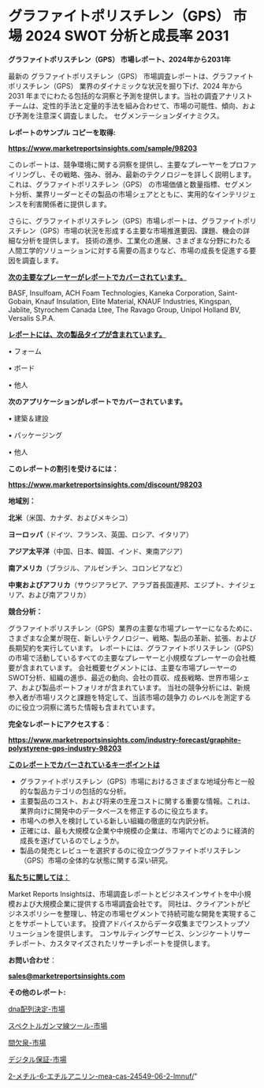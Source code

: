 # グラファイトポリスチレン（GPS） 市場 2024 SWOT 分析と成長率 2031

<strong>グラファイトポリスチレン（GPS） 市場レポート、2024年から2031年</strong>

最新の グラファイトポリスチレン（GPS） 市場調査レポートは、グラファイトポリスチレン（GPS） 業界のダイナミックな状況を掘り下げ、2024 年から 2031 年までにわたる包括的な洞察と予測を提供します。当社の調査アナリスト チームは、定性的手法と定量的手法を組み合わせて、市場の可能性、傾向、および予測を注意深く調査しました。 セグメンテーションダイナミクス。



<strong>レポートのサンプル コピーを取得:</strong> <a href=https://www.marketreportsinsights.com/sample/98203>

<strong><u>https://www.marketreportsinsights.com/sample/98203</u></strong></a>

このレポートは、競争環境に関する洞察を提供し、主要なプレーヤーをプロファイリングし、その戦略、強み、弱み、最新のテクノロジーを詳しく説明します。 これは、グラファイトポリスチレン（GPS） の市場価値と数量指標、セグメント分析、業界リーダーとその製品の市場シェアとともに、実用的なインテリジェンスを利害関係者に提供します。

さらに、グラファイトポリスチレン（GPS）市場レポートは、グラファイトポリスチレン（GPS）市場の状況を形成する主要な市場推進要因、課題、機会の詳細な分析を提供します。 技術の進歩、工業化の進展、さまざまな分野にわたる人間工学的ソリューションに対する需要の高まりなど、市場の成長を促進する要因を調査します。



<strong><u>次の主要なプレーヤーがレポートでカバーされています。</u></strong>

BASF, Insulfoam, ACH Foam Technologies, Kaneka Corporation, Saint-Gobain, Knauf Insulation, Elite Material, KNAUF Industries, Kingspan, Jablite, Styrochem Canada Ltee, The Ravago Group, Unipol Holland BV, Versalis S.P.A.



<strong><u><b>レポートには、次の製品タイプが含まれています。</b></u></strong>

• フォーム

• ボード

• 他人



<strong><b>次のアプリケーションがレポートでカバーされています。</b></strong>

• 建築＆建設

• パッケージング

• 他人



<strong><b>このレポートの割引を受けるには：</b></strong><a href=https://www.marketreportsinsights.com/discount/98203>

<strong><u>https://www.marketreportsinsights.com/discount/98203</u></strong></a>



<strong>地域別：</strong>



<strong>北米</strong>（米国、カナダ、およびメキシコ）



<strong>ヨーロッパ</strong>（ドイツ、フランス、英国、ロシア、イタリア）



<strong>アジア太平洋</strong>（中国、日本、韓国、インド、東南アジア）



<strong>南アメリカ</strong>（ブラジル、アルゼンチン、コロンビアなど）



<strong>中東およびアフリカ</strong>（サウジアラビア、アラブ首長国連邦、エジプト、ナイジェリア、および南アフリカ）



<strong>競合分析：</strong>

グラファイトポリスチレン（GPS）業界の主要な市場プレーヤーになるために、さまざまな企業が現在、新しいテクノロジー、戦略、製品の革新、拡張、および長期契約を実行しています。 レポートには、グラファイトポリスチレン（GPS）の市場で活動しているすべての主要なプレーヤーと小規模なプレーヤーの会社概要が含まれています。 会社概要セグメントには、主要な市場プレーヤーのSWOT分析、組織の進歩、最近の動向、会社の買収、成長戦略、世界市場シェア、および製品ポートフォリオが含まれています。 当社の競争分析には、新規参入者が市場リスクと課題を特定して、当該市場の競争力 のレベルを測定するのに役立つ洞察に満ちた情報も含まれています。



<strong>完全なレポートにアクセスする</strong>：

<a href=https://www.marketreportsinsights.com/industry-forecast/graphite-polystyrene-gps-industry-98203>

<strong><u>https://www.marketreportsinsights.com/industry-forecast/graphite-polystyrene-gps-industry-98203</u></strong></a>



<strong><u><b>このレポートでカバーされているキーポイントは</b></u></strong>
<ul>
  <li>グラファイトポリスチレン（GPS）市場におけるさまざまな地域分布と一般的な製品カテゴリの包括的な分析。</li>
  <li>主要製品のコスト、および将来の生産コストに関する重要な情報。これは、業界向けに開発中のデータベースを修正するのに役立ちます。</li>
  <li>市場への参入を検討している新しい組織の徹底的な内訳分析。</li>
  <li>正確には、最も大規模な企業や中規模の企業は、市場内でどのように経済的成長を遂げているのでしょうか。</li>
  <li>製品の発売とレビューを選択するのに役立つグラファイトポリスチレン（GPS）市場の全体的な状態に関する深い研究。</li>
</ul>


<strong><u><b>私たちに関しては：</b></u></strong>

Market Reports Insightsは、市場調査レポートとビジネスインサイトを中小規模および大規模企業に提供する市場調査会社です。 同社は、クライアントがビジネスポリシーを整理し、特定の市場セグメントで持続可能な開発を実現することをサポートしています。 投資アドバイスからデータ収集までワンストップソリューションを提供します。 コンサルティングサービス、シンジケートリサーチレポート、カスタマイズされたリサーチレポートを提供します。



<strong><b>お問い合わせ</b></strong>：

<a href=mailto:sales@marketreportsinsights.com>

<strong><u>sales@marketreportsinsights.com</u></strong></a>



<strong>その他のレポート:</strong>

<a href=https://www.linkedin.com/pulse/dna配列決定-市場-2023-収益と成長ドライバー-2030-pr-news-hub-bb3sf/>dna配列決定-市場</a>

<a href=https://www.linkedin.com/pulse/スペクトルガンマ線ツール-市場-2023-総利益と主要ベンダー-2030-scgof/>スペクトルガンマ線ツール-市場</a>

<a href=https://www.linkedin.com/pulse/間欠泉-市場-2023-swot-分析と最新イノベーション-2030-pr-news-hub-yfn2f/>間欠泉-市場</a>

<a href=https://www.linkedin.com/pulse/デジタル保証-市場-2023-swot-分析と最新イノベーション-2030-yieff/>デジタル保証-市場</a>

<a href=https://www.linkedin.com/pulse/2-メチル-6-エチルアニリン-mea-cas-24549-06-2-lmnuf/>2-メチル-6-エチルアニリン-mea-cas-24549-06-2-lmnuf/</a>"
